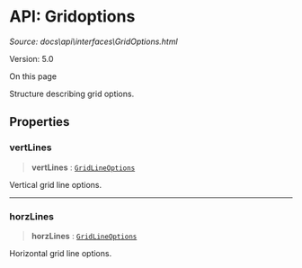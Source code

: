 # API: Gridoptions

*Source: docs\api\interfaces\GridOptions.html*

Version: 5.0

On this page

Structure describing grid options.

## Properties[​](GridOptions.html#properties "Direct link to Properties")

### vertLines[​](GridOptions.html#vertlines "Direct link to vertLines")

> **vertLines** : [`GridLineOptions`](GridLineOptions.md)

Vertical grid line options.

* * *

### horzLines[​](GridOptions.html#horzlines "Direct link to horzLines")

> **horzLines** : [`GridLineOptions`](GridLineOptions.md)

Horizontal grid line options.
